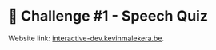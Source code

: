 # 🏹 Challenge #1 - Speech Quiz
Website link: [interactive-dev.kevinmalekera.be](https://interactive-dev.kevinmalekera.be).
